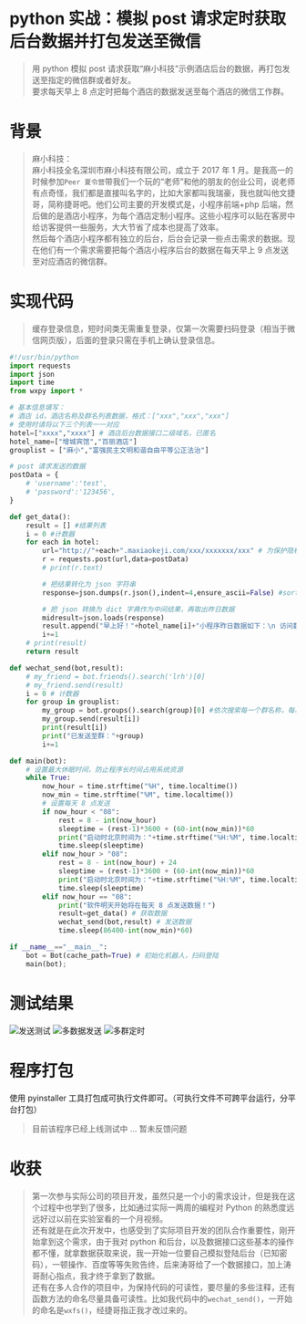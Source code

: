 # python 实战：模拟 post 请求定时获取后台数据并打包发送至微信


> 用 python 模拟 post 请求获取“麻小科技”示例酒店后台的数据，再打包发送至指定的微信群或者好友。  
要求每天早上 8 点定时把每个酒店的数据发送至每个酒店的微信工作群。

<!--more-->
# 背景
> 麻小科技：  
麻小科技全名深圳市麻小科技有限公司，成立于 2017 年 1 月。是我高一的时候参加`Peer 夏令营`带我们一个玩的“老师”和他的朋友的创业公司，说老师有点奇怪，我们都是直接叫名字的，比如大家都叫我瑞豪，我也就叫他文捷哥，简称捷哥吧。他们公司主要的开发模式是，小程序前端+php 后端，然后做的是酒店小程序，为每个酒店定制小程序。这些小程序可以贴在客房中给访客提供一些服务，大大节省了成本也提高了效率。  
然后每个酒店小程序都有独立的后台，后台会记录一些点击需求的数据。现在他们有一个需求需要把每个酒店小程序后台的数据在每天早上 9 点发送至对应酒店的微信群。  

# 实现代码
> 缓存登录信息，短时间类无需重复登录，仅第一次需要扫码登录（相当于微信网页版），后面的登录只需在手机上确认登录信息。

```python
#!/usr/bin/python
import requests
import json
import time
from wxpy import *

# 基本信息填写：
# 酒店 id，酒店名称及群名列表数据，格式：["xxx","xxx","xxx"]
# 使用时请将以下三个列表一一对应
hotel=["xxxx","xxxx"] # 酒店后台数据接口二级域名，已匿名
hotel_name=["增城宾馆","百丽酒店"]
grouplist = ["麻小","富强民主文明和谐自由平等公正法治"]

# post 请求发送的数据
postData = {
    # 'username':'test',
    # 'password':'123456',
}

def get_data():
	result = [] #结果列表
	i = 0 #计数器
	for each in hotel:
		url="http://"+each+".maxiaokeji.com/xxx/xxxxxxx/xxx" # 为保护隐私及权益，这里不提供接口
		r = requests.post(url,data=postData)
		# print(r.text)

		# 把结果转化为 json 字符串
		response=json.dumps(r.json(),indent=4,ensure_ascii=False) #sort_keys=True 

		# 把 json 转换为 dict 字典作为中间结果，再取出昨日数据
		midresult=json.loads(response)
		result.append("早上好！"+hotel_name[i]+"小程序昨日数据如下：\n 访问数："+str(midresult["data"]["yesterday_data"]["type1"])+"\n 房间数："+str(midresult["data"]["yesterday_data"]["type2"])+"\n 需求量："+str(midresult["data"]["yesterday_data"]["type3"])+"\n 商品点击量："+str(midresult["data"]["yesterday_data"]["type4"]))
		i+=1
	# print(result)
	return result

def wechat_send(bot,result):
	# my_friend = bot.friends().search('lrh')[0]
	# my_friend.send(result)
	i = 0 # 计数器
	for group in grouplist:
		my_group = bot.groups().search(group)[0] #依次搜索每一个群名称，每次一个
		my_group.send(result[i])	
		print(result[i])
		print("已发送至群："+group)
		i+=1

def main(bot):
	# 设置最大休眠时间，防止程序长时间占用系统资源
	while True:
		now_hour = time.strftime("%H", time.localtime())
		now_min = time.strftime("%M", time.localtime())
		# 设置每天 8 点发送
		if now_hour < "08":
			rest = 8 - int(now_hour)
			sleeptime = (rest-1)*3600 + (60-int(now_min))*60
			print("启动时北京时间为："+time.strftime("%H:%M", time.localtime()),"\t 软件将在",rest-1,"小时",int((sleeptime-(rest-1)*3600)/60),"分钟后发送数据")
			time.sleep(sleeptime)
		elif now_hour > "08":
			rest = 8 - int(now_hour) + 24
			sleeptime = (rest-1)*3600 + (60-int(now_min))*60
			print("启动时北京时间为："+time.strftime("%H:%M", time.localtime()),"\t 软件将在",rest-1,"小时",int((sleeptime-(rest-1)*3600)/60),"分钟后发送数据")
			time.sleep(sleeptime)
		elif now_hour == "08":
			print("软件明天开始将在每天 8 点发送数据！")
			result=get_data() # 获取数据
			wechat_send(bot,result) # 发送数据
			time.sleep(86400-int(now_min)*60)

if __name__=="__main__":
	bot = Bot(cache_path=True) # 初始化机器人，扫码登陆 
	main(bot); 
```

# 测试结果

![发送测试](images/1.jpg) ![多数据发送](images/2.png) ![多群定时](images/3.png)

# 程序打包

使用 pyinstaller 工具打包成可执行文件即可。（可执行文件不可跨平台运行，分平台打包）
> 目前该程序已经上线测试中 ... 暂未反馈问题

# 收获
> 第一次参与实际公司的项目开发，虽然只是一个小的需求设计，但是我在这个过程中也学到了很多，比如通过实际一两周的编程对 Python 的熟悉度远远好过以前在实验室看的一个月视频。  
还有就是在此次开发中，也感受到了实际项目开发的团队合作重要性，刚开始拿到这个需求，由于我对 python 和后台，以及数据接口这些基本的操作都不懂，就拿数据获取来说，我一开始一位要自己模拟登陆后台（已知密码），一顿操作、百度等等失败告终，后来涛哥给了一个数据接口，加上涛哥耐心指点，我才终于拿到了数据。  
还有在多人合作的项目中，为保持代码的可读性，要尽量的多些注释，还有函数方法的命名尽量具备可读性。比如我代码中的`wechat_send()`，一开始的命名是`wxfs()`，经捷哥指正我才改过来的。  

